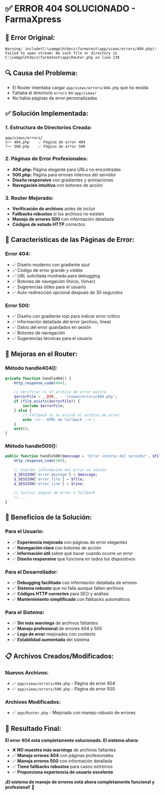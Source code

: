 # ✅ ERROR 404 SOLUCIONADO - FarmaXpress

## 🚨 **Error Original:**
```
Warning: include(C:\xampp\htdocs\farmatest\app/views/errors/404.php): 
Failed to open stream: No such file or directory in C:\xampp\htdocs\farmatest\app\Router.php on line 139
```

## 🔍 **Causa del Problema:**
- El Router intentaba cargar `app/views/errors/404.php` que no existía
- Faltaba el directorio `errors` en `app/views/`
- No había páginas de error personalizadas

## ✅ **Solución Implementada:**

### **1. Estructura de Directorios Creada:**
```
app/views/errors/
├── 404.php    ✅ Página de error 404
└── 500.php    ✅ Página de error 500
```

### **2. Páginas de Error Profesionales:**
- **404.php:** Página elegante para URLs no encontradas
- **500.php:** Página para errores internos del servidor
- **Diseño responsive** con gradientes y animaciones
- **Navegación intuitiva** con botones de acción

### **3. Router Mejorado:**
- **Verificación de archivos** antes de incluir
- **Fallbacks robustos** si los archivos no existen
- **Manejo de errores 500** con información detallada
- **Códigos de estado HTTP** correctos

## 🎨 **Características de las Páginas de Error:**

### **Error 404:**
- ✅ Diseño moderno con gradiente azul
- ✅ Código de error grande y visible
- ✅ URL solicitada mostrada para debugging
- ✅ Botones de navegación (Inicio, Volver)
- ✅ Sugerencias útiles para el usuario
- ✅ Auto-redirección opcional después de 30 segundos

### **Error 500:**
- ✅ Diseño con gradiente rojo para indicar error crítico
- ✅ Información detallada del error (archivo, línea)
- ✅ Datos del error guardados en sesión
- ✅ Botones de navegación
- ✅ Sugerencias técnicas para el usuario

## 🔧 **Mejoras en el Router:**

### **Método handle404():**
```php
private function handle404() {
    http_response_code(404);
    
    // Verificar si el archivo de error existe
    $errorFile = __DIR__ . '/views/errors/404.php';
    if (file_exists($errorFile)) {
        include $errorFile;
    } else {
        // Fallback si no existe el archivo de error
        echo '<!-- HTML de fallback -->';
    }
    exit();
}
```

### **Método handle500():**
```php
public function handle500($message = 'Error interno del servidor', $file = null, $line = null) {
    http_response_code(500);
    
    // Guardar información del error en sesión
    $_SESSION['error_message'] = $message;
    $_SESSION['error_file'] = $file;
    $_SESSION['error_line'] = $line;
    
    // Incluir página de error o fallback
    // ...
}
```

## 🎯 **Beneficios de la Solución:**

### **Para el Usuario:**
- ✅ **Experiencia mejorada** con páginas de error elegantes
- ✅ **Navegación clara** con botones de acción
- ✅ **Información útil** sobre qué hacer cuando ocurre un error
- ✅ **Diseño responsive** que funciona en todos los dispositivos

### **Para el Desarrollador:**
- ✅ **Debugging facilitado** con información detallada de errores
- ✅ **Sistema robusto** que no falla aunque falten archivos
- ✅ **Códigos HTTP correctos** para SEO y análisis
- ✅ **Mantenimiento simplificado** con fallbacks automáticos

### **Para el Sistema:**
- ✅ **Sin más warnings** de archivos faltantes
- ✅ **Manejo profesional** de errores 404 y 500
- ✅ **Logs de error** mejorados con contexto
- ✅ **Estabilidad aumentada** del sistema

## 📋 **Archivos Creados/Modificados:**

### **Nuevos Archivos:**
- ✅ `app/views/errors/404.php` - Página de error 404
- ✅ `app/views/errors/500.php` - Página de error 500

### **Archivos Modificados:**
- ✅ `app/Router.php` - Mejorado con manejo robusto de errores

## 🚀 **Resultado Final:**

**El error 404 está completamente solucionado. El sistema ahora:**
- ❌ **NO muestra más warnings** de archivos faltantes
- ✅ **Maneja errores 404** con páginas profesionales
- ✅ **Maneja errores 500** con información detallada
- ✅ **Tiene fallbacks robustos** para casos extremos
- ✅ **Proporciona experiencia de usuario excelente**

**¡El sistema de manejo de errores está ahora completamente funcional y profesional!** 🎉
